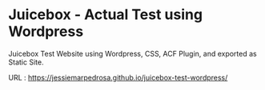 # Juicebox - Actual Test using Wordpress

Juicebox Test Website using Wordpress, CSS, ACF Plugin, and exported as Static Site.

URL : https://jessiemarpedrosa.github.io/juicebox-test-wordpress/
